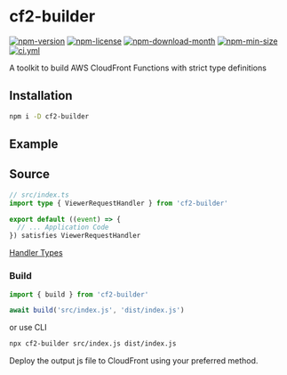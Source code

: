 <!----- BEGIN GHOST DOCS HEADER ----->

# cf2-builder

[![npm-version](https://img.shields.io/npm/v/cf2-builder)](https://npmjs.com/package/cf2-builder) [![npm-license](https://img.shields.io/npm/l/cf2-builder)](https://npmjs.com/package/cf2-builder) [![npm-download-month](https://img.shields.io/npm/dm/cf2-builder)](https://npmjs.com/package/cf2-builder) [![npm-min-size](https://img.shields.io/bundlephobia/min/cf2-builder)](https://npmjs.com/package/cf2-builder) [![ci.yml](https://github.com/jill64/cf2-builder/actions/workflows/ci.yml/badge.svg)](https://github.com/jill64/cf2-builder/actions/workflows/ci.yml)

A toolkit to build AWS CloudFront Functions with strict type definitions

<!----- END GHOST DOCS HEADER ----->

## Installation

```sh
npm i -D cf2-builder
```

## Example

## Source

```ts:index.ts
// src/index.ts
import type { ViewerRequestHandler } from 'cf2-builder'

export default ((event) => {
  // ... Application Code
}) satisfies ViewerRequestHandler
```

[Handler Types](./src/types/index.ts)

### Build

```js
import { build } from 'cf2-builder'

await build('src/index.js', 'dist/index.js')
```

or use CLI

```sh
npx cf2-builder src/index.js dist/index.js
```

Deploy the output js file to CloudFront using your preferred method.
